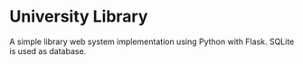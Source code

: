 # University Library
A simple library web system implementation using Python with Flask. SQLite is used as database.
